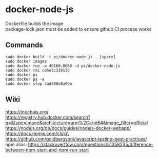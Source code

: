 # docker-node-js

Dockerfile builds the image\
package-lock.json must be added to ensure github CI process works

## Commands
`sudo docker build -t pi/docker-node-js . [space]`\
`sudo docker images`\
`sudo docker run -p 49160:8080 -d pi/docker-node-js`\
`sudo docker rmi ce5e3c31913b`\
`sudo docker ps`\
`sudo docker ps -a`\
`sudo docker stop 4ad508e8a99b`

## Wiki
https://mochajs.org/ \
https://registry.hub.docker.com/search?q=&type=image&architecture=arm%2Carm64&image_filter=official \
https://nodejs.org/de/docs/guides/nodejs-docker-webapp/ \
https://docs.npmjs.com/cli/ci\ \
https://github.com/goldbergyoni/javascript-testing-best-practices/ \
npm alias: https://stackoverflow.com/questions/51358235/difference-between-npm-start-and-npm-run-start

